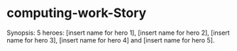 # computing-work-Story
Synopsis:
5 heroes: [insert name for hero 1], [insert name for hero 2], [insert name for hero 3], [insert name for hero 4] and [insert name for hero 5]. 
